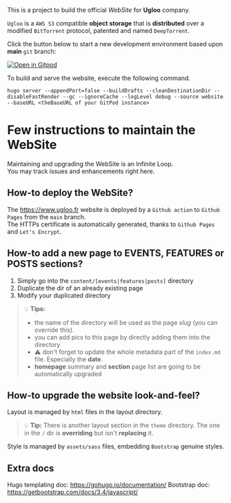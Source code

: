 This is a project to build the official _WebSite_ for **Ugloo** company.  

`Ugloo` is a `AWS S3` compatible **object storage** that is **distributed** over a modified `BitTorrent` protocol, patented and named `DeepTorrent`.


Click the button below to start a new development environment based upon **main** `git` branch:

[![Open in Gitpod](https://gitpod.io/button/open-in-gitpod.svg)](https://gitpod.io/#https://github.com/ugloo/website)

To build and serve the website, execute the following command.

```
hugo server --appendPort=false --buildDrafts --cleanDestinationDir --disableFastRender --gc --ignoreCache --logLevel debug --source website --baseURL <theBaseURL of your GitPod instance>
```

# Few instructions to maintain the WebSite

Maintaining and upgrading the WebSite is an Infinite Loop.  
You may track issues and enhancements right here.

## How-to deploy the WebSite?

The https://www.ugloo.fr website is deployed by a `Github action` to `Github Pages` from the `main` branch.  
The HTTPs certificate is automatically generated, thanks to `Github Pages` and `Let's Encrypt`.

## How-to add a new page to EVENTS, FEATURES or POSTS sections?

1. Simply go into the `content/[events|features|posts]` directory
2. Duplicate the dir of an already existing page
3. Modify your duplicated directory

> :bulb: **Tips:**
> - the name of the directory will be used as the page _slug_ (you can override this).
> - you can add pics to this page by directly adding them into the directory
> - :warning: don't forget to update the whole metadata part of the `index.md` file. Especially the **date**.
> - **homepage** summary and **section** page list are going to be automatically upgraded

## How-to upgrade the website look-and-feel?

Layout is managed by `html` files in the layout directory.

> :bulb: **Tip:** There is another layout section in the `theme` directory. The one in the `/` dir is **overriding** but isn't **replacing** it.

Style is managed by `assets/sass` files, embedding `Bootstrap` genuine styles.

## Extra docs

Hugo templating doc: https://gohugo.io/documentation/
Bootstrap doc: https://getbootstrap.com/docs/3.4/javascript/